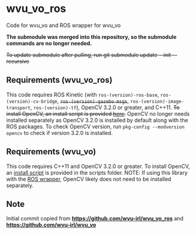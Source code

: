 # wvu_vo_ros
Code for wvu_vo and ROS wrapper for wvu_vo

**The submodule was merged into this repository, so the submodule commands are no longer needed.** 

~~To update submodule after pulling, run git submodule update --init --recursive~~ 

## Requirements (wvu_vo_ros)
This code requires ROS Kinetic (with `ros-(version)-ros-base`, `ros-(version)-cv-bridge`, ~~`ros-(version)-gazebo-msgs`~~, `ros-(version)-image-transport`, `ros-(version)-tf`), OpenCV 3.2.0 or greater, and C++11. ~~To install OpenCV, an install script is provided [here](https://github.com/wvu-irl/wvu_vo/blob/master/scripts/install_opencv.sh).~~ OpenCV no longer needs installed separately as OpenCV 3.2.0 is installed by default along with the ROS packages. To check OpenCV version, run `pkg-config --modversion opencv` to check if version 3.2.0 is installed. 

## Requirements (wvu_vo)
This code requires C++11 and OpenCV 3.2.0 or greater. To install OpenCV, an [install script](https://github.com/wvu-irl/wvu_vo/blob/master/scripts/install_opencv.sh) is provided in the scripts folder. NOTE: If using this library with the [ROS wrapper](https://github.com/wvu-irl/wvu_vo_ros), OpenCV likely does not need to be installed separately.

## Note
Initial commit copied from **https://github.com/wvu-irl/wvu_vo_ros** and **https://github.com/wvu-irl/wvu_vo**
